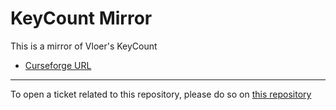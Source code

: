 # KeyCount Mirror

This is a mirror of Vloer's KeyCount

- [Curseforge URL](https://www.curseforge.com/wow/addons/keycount)

----

To open a ticket related to this repository, please do so on [this repository](https://github.com/curseforge-mirror/.github)